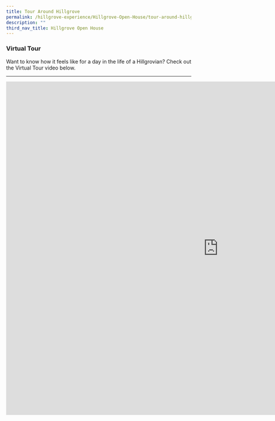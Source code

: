 ```yaml
---
title: Tour Around Hillgrove
permalink: /hillgrove-experience/Hillgrove-Open-House/tour-around-hillgrove/
description: ""
third_nav_title: Hillgrove Open House
---
```

### **Virtual Tour**
Want to know how it feels like for a day in the life of a Hillgrovian? Check out the Virtual Tour video below.

---------------------------------------------------------------

<iframe width="1154" height="906" src="https://www.youtube.com/embed/koQPdeHGSyo" title="HGV Virtual Tour 2021" frameborder="0" allow="accelerometer; autoplay; clipboard-write; encrypted-media; gyroscope; picture-in-picture" allowfullscreen></iframe>
